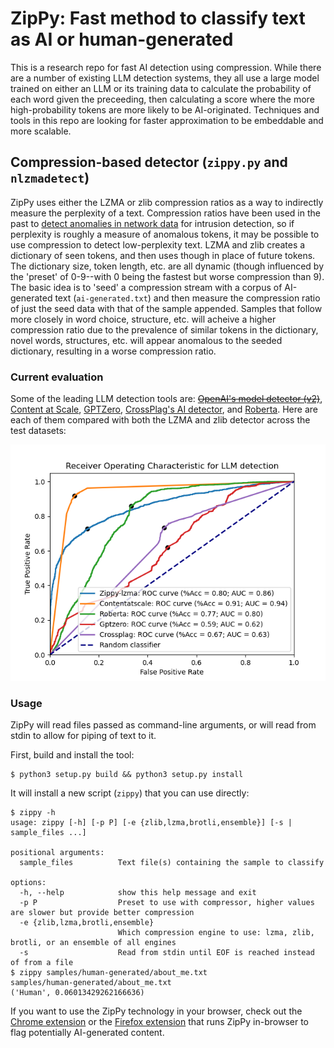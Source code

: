 # ZipPy: Fast method to classify text as AI or human-generated

This is a research repo for fast AI detection using compression.
While there are a number of existing LLM detection systems, they all use a large model trained on either an LLM or
its training data to calculate the probability of each word given the preceeding, then calculating a score where
the more high-probability tokens are more likely to be AI-originated. Techniques and tools in this repo are looking for
faster approximation to be embeddable and more scalable.

## Compression-based detector (`zippy.py` and `nlzmadetect`)

ZipPy uses either the LZMA or zlib compression ratios as a way to indirectly measure the perplexity of a text.
Compression ratios have been used in the past to [detect anomalies in network data](http://owncloud.unsri.ac.id/journal/security/ontheuse_compression_Network_anomaly_detec.pdf)
for intrusion detection, so if perplexity is roughly a measure of anomalous tokens, it may be possible to use compression to detect low-perplexity text.
LZMA and zlib creates a dictionary of seen tokens, and then uses though in place of future tokens. The dictionary size, token length, etc.
are all dynamic (though influenced by the 'preset' of 0-9--with 0 being the fastest but worse compression than 9). The basic idea
is to 'seed' a compression stream with a corpus of AI-generated text (`ai-generated.txt`) and then measure the compression ratio of 
just the seed data with that of the sample appended. Samples that follow more closely in word choice, structure, etc. will acheive a higher 
compression ratio due to the prevalence of similar tokens in the dictionary, novel words, structures, etc. will appear anomalous to the seeded
dictionary, resulting in a worse compression ratio.

### Current evaluation

Some of the leading LLM detection tools are: 
~~[OpenAI's model detector (v2)](https://openai.com/blog/new-ai-classifier-for-indicating-ai-written-text)~~, [Content at Scale](https://contentatscale.ai/ai-content-detector/), [GPTZero](https://gptzero.me/), [CrossPlag's AI detector](https://crossplag.com/ai-content-detector/), and [Roberta](https://huggingface.co/roberta-base-openai-detector). 
Here are each of them compared with both the LZMA and zlib detector across the test datasets:

![ROC curve of detection tools](https://github.com/thinkst/zippy/blob/main/ai_detect_roc.png?raw=true)

### Usage

ZipPy will read files passed as command-line arguments, or will read from stdin to allow for piping of text to it. 

First, build and install the tool:
```
$ python3 setup.py build && python3 setup.py install
```

It will install a new script (`zippy`) that you can use directly:

```
$ zippy -h
usage: zippy [-h] [-p P] [-e {zlib,lzma,brotli,ensemble}] [-s | sample_files ...]

positional arguments:
  sample_files          Text file(s) containing the sample to classify

options:
  -h, --help            show this help message and exit
  -p P                  Preset to use with compressor, higher values are slower but provide better compression
  -e {zlib,lzma,brotli,ensemble}
                        Which compression engine to use: lzma, zlib, brotli, or an ensemble of all engines
  -s                    Read from stdin until EOF is reached instead of from a file
$ zippy samples/human-generated/about_me.txt 
samples/human-generated/about_me.txt
('Human', 0.06013429262166636)
```

If you want to use the ZipPy technology in your browser, check out the [Chrome extension](https://chrome.google.com/webstore/detail/ai-noise-cancelling-headp/okghlbkbacncfnfcielbncabioedklcn) or the [Firefox extension](https://addons.mozilla.org/en-US/firefox/addon/ai-noise-cancelling-headphones/) that runs ZipPy in-browser to flag potentially AI-generated content.
